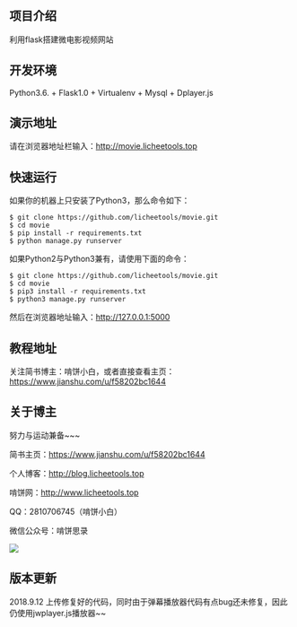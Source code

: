 ## 项目介绍
利用flask搭建微电影视频网站
## 开发环境
Python3.6. + Flask1.0 + Virtualenv + Mysql + Dplayer.js
## 演示地址
请在浏览器地址栏输入：http://movie.licheetools.top
## 快速运行
如果你的机器上只安装了Python3，那么命令如下：
```
$ git clone https://github.com/licheetools/movie.git
$ cd movie
$ pip install -r requirements.txt
$ python manage.py runserver
```
如果Python2与Python3兼有，请使用下面的命令：
```
$ git clone https://github.com/licheetools/movie.git
$ cd movie
$ pip3 install -r requirements.txt
$ python3 manage.py runserver
```
然后在浏览器地址输入：http://127.0.0.1:5000
## 教程地址
关注简书博主：啃饼小白，或者直接查看主页：https://www.jianshu.com/u/f58202bc1644
## 关于博主
努力与运动兼备~~~

简书主页：https://www.jianshu.com/u/f58202bc1644

个人博客：http://blog.licheetools.top

啃饼网：http://www.licheetools.top

QQ：2810706745（啃饼小白）

微信公众号：啃饼思录

 ![](http://upload-images.jianshu.io/upload_images/8964398-e5729d3e50344ba3.jpg?imageMogr2/auto-orient/strip%7CimageView2/2/w/1240)
 
 ## 版本更新
 2018.9.12 上传修复好的代码，同时由于弹幕播放器代码有点bug还未修复，因此仍使用jwplayer.js播放器~~
